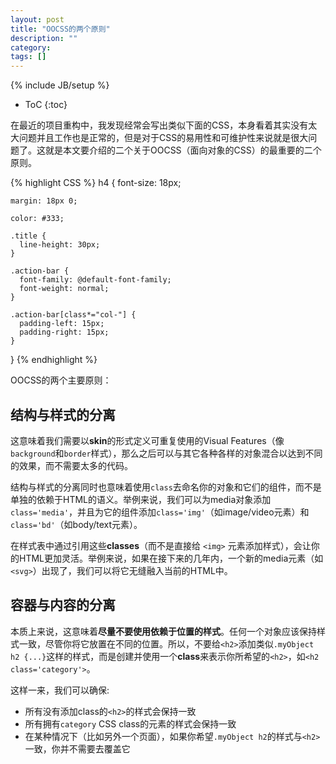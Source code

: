 ```yaml
---
layout: post
title: "OOCSS的两个原则"
description: ""
category: 
tags: []
---
```

{% include JB/setup %}

* ToC
{:toc}

在最近的项目重构中，我发现经常会写出类似下面的CSS，本身看着其实没有太大问题并且工作也是正常的，但是对于CSS的易用性和可维护性来说就是很大问题了。这就是本文要介绍的二个关于OOCSS（面向对象的CSS）的最重要的二个原则。

{% highlight CSS %}
h4
{
    font-size: 18px;

    margin: 18px 0;

    color: #333;

    .title {
      line-height: 30px;
    }

    .action-bar {
      font-family: @default-font-family;
      font-weight: normal;
    }

    .action-bar[class*="col-"] {
      padding-left: 15px;
      padding-right: 15px;
    }
}
{% endhighlight %}

OOCSS的两个主要原则：

## 结构与样式的分离

 这意味着我们需要以**skin**的形式定义可重复使用的Visual Features（像`background`和`border`样式），那么之后可以与其它各种各样的对象混合以达到不同的效果，而不需要太多的代码。

 结构与样式的分离同时也意味着使用`class`去命名你的对象和它们的组件，而不是单独的依赖于HTML的语义。举例来说，我们可以为media对象添加`class='media'`，并且为它的组件添加`class='img'`（如image/video元素）和`class='bd'`（如body/text元素）。

 在样式表中通过引用这些**classes**（而不是直接给 `<img>` 元素添加样式），会让你的HTML更加灵活。举例来说，如果在接下来的几年内，一个新的media元素（如`<svg>`）出现了，我们可以将它无缝融入当前的HTML中。

## 容器与内容的分离

本质上来说，这意味着**尽量不要使用依赖于位置的样式**。任何一个对象应该保持样式一致，尽管你将它放置在不同的位置。所以，不要给`<h2>`添加类似` .myObject h2 {...} `这样的样式，而是创建并使用一个**class**来表示你所希望的`<h2>`，如`<h2 class='category'>`。

这样一来，我们可以确保:

* 所有没有添加class的`<h2>`的样式会保持一致
* 所有拥有`category` CSS class的元素的样式会保持一致
* 在某种情况下（比如另外一个页面），如果你希望`.myObject h2`的样式与`<h2>`一致，你并不需要去覆盖它
